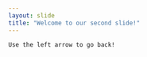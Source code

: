 ```yaml
---
layout: slide
title: "Welcome to our second slide!"
---
```

~~~Your text~~~
Use the left arrow to go back!
